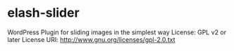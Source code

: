 # elash-slider
WordPress Plugin for sliding images in the simplest way
License:           GPL v2 or later
License URI:       http://www.gnu.org/licenses/gpl-2.0.txt